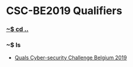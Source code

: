 # CSC-BE2019 Qualifiers 

### [~$ cd ..](../)

### ~$ ls

* [Quals Cyber-security Challenge Belgium 2019](Qualifications/)
